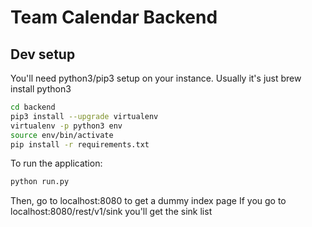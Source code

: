 
# Team Calendar Backend

## Dev setup

You'll need python3/pip3 setup on your instance.
Usually it's just brew install python3

```bash
cd backend
pip3 install --upgrade virtualenv
virtualenv -p python3 env
source env/bin/activate
pip install -r requirements.txt
```

To run the application:

```bash
python run.py
```

Then, go to localhost:8080 to get a dummy index page
If you go to localhost:8080/rest/v1/sink you'll get the sink list